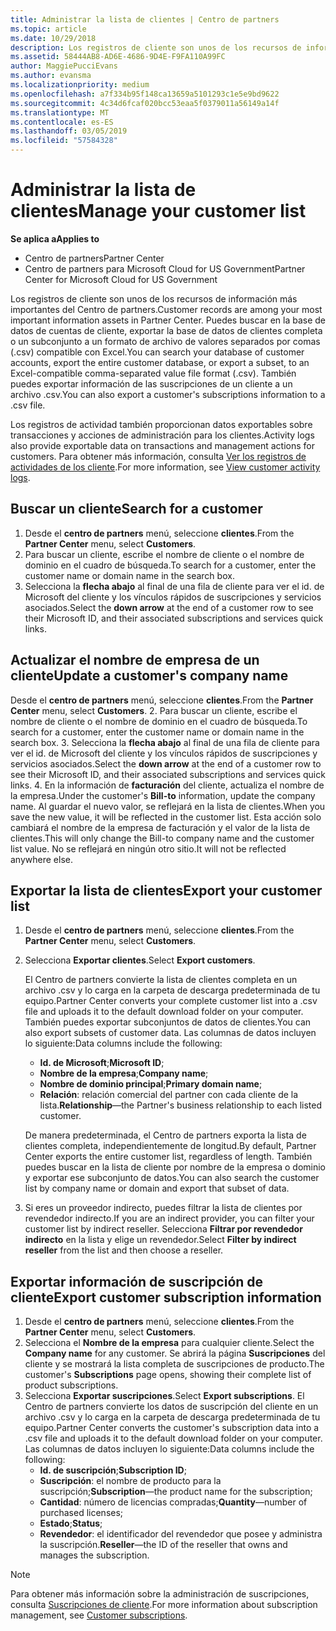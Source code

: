 ```yaml
---
title: Administrar la lista de clientes | Centro de partners
ms.topic: article
ms.date: 10/29/2018
description: Los registros de cliente son unos de los recursos de información más importantes del Centro de partners.
ms.assetid: 58444AB8-AD6E-4686-9D4E-F9FA110A99FC
author: MaggiePucciEvans
ms.author: evansma
ms.localizationpriority: medium
ms.openlocfilehash: a7f334b95f148ca13659a5101293c1e5e9bd9622
ms.sourcegitcommit: 4c34d6fcaf020bcc53eaa5f0379011a56149a14f
ms.translationtype: MT
ms.contentlocale: es-ES
ms.lasthandoff: 03/05/2019
ms.locfileid: "57584328"
---
```

# <a name="manage-your-customer-list"></a><span data-ttu-id="41cdd-103">Administrar la lista de clientes</span><span class="sxs-lookup"><span data-stu-id="41cdd-103">Manage your customer list</span></span>

<span data-ttu-id="41cdd-104">**Se aplica a**</span><span class="sxs-lookup"><span data-stu-id="41cdd-104">**Applies to**</span></span>

-  <span data-ttu-id="41cdd-105">Centro de partners</span><span class="sxs-lookup"><span data-stu-id="41cdd-105">Partner Center</span></span>
-  <span data-ttu-id="41cdd-106">Centro de partners para Microsoft Cloud for US Government</span><span class="sxs-lookup"><span data-stu-id="41cdd-106">Partner Center for Microsoft Cloud for US Government</span></span>


<span data-ttu-id="41cdd-107">Los registros de cliente son unos de los recursos de información más importantes del Centro de partners.</span><span class="sxs-lookup"><span data-stu-id="41cdd-107">Customer records are among your most important information assets in Partner Center.</span></span> <span data-ttu-id="41cdd-108">Puedes buscar en la base de datos de cuentas de cliente, exportar la base de datos de clientes completa o un subconjunto a un formato de archivo de valores separados por comas (.csv) compatible con Excel.</span><span class="sxs-lookup"><span data-stu-id="41cdd-108">You can search your database of customer accounts, export the entire customer database, or export a subset, to an Excel-compatible comma-separated value file format (.csv).</span></span> <span data-ttu-id="41cdd-109">También puedes exportar información de las suscripciones de un cliente a un archivo .csv.</span><span class="sxs-lookup"><span data-stu-id="41cdd-109">You can also export a customer's subscriptions information to a .csv file.</span></span>

<span data-ttu-id="41cdd-110">Los registros de actividad también proporcionan datos exportables sobre transacciones y acciones de administración para los clientes.</span><span class="sxs-lookup"><span data-stu-id="41cdd-110">Activity logs also provide exportable data on transactions and management actions for customers.</span></span> <span data-ttu-id="41cdd-111">Para obtener más información, consulta [Ver los registros de actividades de los cliente](activity-logs.md).</span><span class="sxs-lookup"><span data-stu-id="41cdd-111">For more information, see [View customer activity logs](activity-logs.md).</span></span>


## <a name="search-for-a-customer"></a><span data-ttu-id="41cdd-112">Buscar un cliente</span><span class="sxs-lookup"><span data-stu-id="41cdd-112">Search for a customer</span></span>

1.  <span data-ttu-id="41cdd-113">Desde el **centro de partners** menú, seleccione **clientes**.</span><span class="sxs-lookup"><span data-stu-id="41cdd-113">From the **Partner Center** menu, select **Customers**.</span></span>
2.  <span data-ttu-id="41cdd-114">Para buscar un cliente, escribe el nombre de cliente o el nombre de dominio en el cuadro de búsqueda.</span><span class="sxs-lookup"><span data-stu-id="41cdd-114">To search for a customer, enter the customer name or domain name in the search box.</span></span>
3.  <span data-ttu-id="41cdd-115">Selecciona la **flecha abajo** al final de una fila de cliente para ver el id. de Microsoft del cliente y los vínculos rápidos de suscripciones y servicios asociados.</span><span class="sxs-lookup"><span data-stu-id="41cdd-115">Select the **down arrow** at the end of a customer row to see their Microsoft ID, and their associated subscriptions and services quick links.</span></span>

## <a name="update-a-customers-company-name"></a><span data-ttu-id="41cdd-116">Actualizar el nombre de empresa de un cliente</span><span class="sxs-lookup"><span data-stu-id="41cdd-116">Update a customer's company name</span></span>

<span data-ttu-id="41cdd-117">Desde el **centro de partners** menú, seleccione **clientes**.</span><span class="sxs-lookup"><span data-stu-id="41cdd-117">From the **Partner Center** menu, select **Customers**.</span></span>
2.  <span data-ttu-id="41cdd-118">Para buscar un cliente, escribe el nombre de cliente o el nombre de dominio en el cuadro de búsqueda.</span><span class="sxs-lookup"><span data-stu-id="41cdd-118">To search for a customer, enter the customer name or domain name in the search box.</span></span>
3.  <span data-ttu-id="41cdd-119">Selecciona la **flecha abajo** al final de una fila de cliente para ver el id. de Microsoft del cliente y los vínculos rápidos de suscripciones y servicios asociados.</span><span class="sxs-lookup"><span data-stu-id="41cdd-119">Select the **down arrow** at the end of a customer row to see their Microsoft ID, and their associated subscriptions and services quick links.</span></span>
4.  <span data-ttu-id="41cdd-120">En la información de **facturación** del cliente, actualiza el nombre de la empresa.</span><span class="sxs-lookup"><span data-stu-id="41cdd-120">Under the customer's **Bill-to** information, update the company name.</span></span> <span data-ttu-id="41cdd-121">Al guardar el nuevo valor, se reflejará en la lista de clientes.</span><span class="sxs-lookup"><span data-stu-id="41cdd-121">When you save the new value, it will be reflected in the customer list.</span></span> <span data-ttu-id="41cdd-122">Esta acción solo cambiará el nombre de la empresa de facturación y el valor de la lista de clientes.</span><span class="sxs-lookup"><span data-stu-id="41cdd-122">This will only change the Bill-to company name and the customer list value.</span></span> <span data-ttu-id="41cdd-123">No se reflejará en ningún otro sitio.</span><span class="sxs-lookup"><span data-stu-id="41cdd-123">It will not be reflected anywhere else.</span></span>

## <a name="export-your-customer-list"></a><span data-ttu-id="41cdd-124">Exportar la lista de clientes</span><span class="sxs-lookup"><span data-stu-id="41cdd-124">Export your customer list</span></span>

1.  <span data-ttu-id="41cdd-125">Desde el **centro de partners** menú, seleccione **clientes**.</span><span class="sxs-lookup"><span data-stu-id="41cdd-125">From the **Partner Center** menu, select **Customers**.</span></span>
2.  <span data-ttu-id="41cdd-126">Selecciona **Exportar clientes**.</span><span class="sxs-lookup"><span data-stu-id="41cdd-126">Select **Export customers**.</span></span>

    <span data-ttu-id="41cdd-127">El Centro de partners convierte la lista de clientes completa en un archivo .csv y lo carga en la carpeta de descarga predeterminada de tu equipo.</span><span class="sxs-lookup"><span data-stu-id="41cdd-127">Partner Center converts your complete customer list into a .csv file and uploads it to the default download folder on your computer.</span></span> <span data-ttu-id="41cdd-128">También puedes exportar subconjuntos de datos de clientes.</span><span class="sxs-lookup"><span data-stu-id="41cdd-128">You can also export subsets of customer data.</span></span> <span data-ttu-id="41cdd-129">Las columnas de datos incluyen lo siguiente:</span><span class="sxs-lookup"><span data-stu-id="41cdd-129">Data columns include the following:</span></span>

    -   <span data-ttu-id="41cdd-130">**Id. de Microsoft**;</span><span class="sxs-lookup"><span data-stu-id="41cdd-130">**Microsoft ID**;</span></span>
    -   <span data-ttu-id="41cdd-131">**Nombre de la empresa**;</span><span class="sxs-lookup"><span data-stu-id="41cdd-131">**Company name**;</span></span>
    -   <span data-ttu-id="41cdd-132">**Nombre de dominio principal**;</span><span class="sxs-lookup"><span data-stu-id="41cdd-132">**Primary domain name**;</span></span>
    -   <span data-ttu-id="41cdd-133">**Relación**: relación comercial del partner con cada cliente de la lista.</span><span class="sxs-lookup"><span data-stu-id="41cdd-133">**Relationship**—the Partner's business relationship to each listed customer.</span></span>

    <span data-ttu-id="41cdd-134">De manera predeterminada, el Centro de partners exporta la lista de clientes completa, independientemente de longitud.</span><span class="sxs-lookup"><span data-stu-id="41cdd-134">By default, Partner Center exports the entire customer list, regardless of length.</span></span> <span data-ttu-id="41cdd-135">También puedes buscar en la lista de cliente por nombre de la empresa o dominio y exportar ese subconjunto de datos.</span><span class="sxs-lookup"><span data-stu-id="41cdd-135">You can also search the customer list by company name or domain and export that subset of data.</span></span>

3.  <span data-ttu-id="41cdd-136">Si eres un proveedor indirecto, puedes filtrar la lista de clientes por revendedor indirecto.</span><span class="sxs-lookup"><span data-stu-id="41cdd-136">If you are an indirect provider, you can filter your customer list by indirect reseller.</span></span> <span data-ttu-id="41cdd-137">Selecciona **Filtrar por revendedor indirecto** en la lista y elige un revendedor.</span><span class="sxs-lookup"><span data-stu-id="41cdd-137">Select **Filter by indirect reseller** from the list and then choose a reseller.</span></span>


## <a name="export-customer-subscription-information"></a><span data-ttu-id="41cdd-138">Exportar información de suscripción de cliente</span><span class="sxs-lookup"><span data-stu-id="41cdd-138">Export customer subscription information</span></span>

1.  <span data-ttu-id="41cdd-139">Desde el **centro de partners** menú, seleccione **clientes**.</span><span class="sxs-lookup"><span data-stu-id="41cdd-139">From the **Partner Center** menu, select **Customers**.</span></span>
2.  <span data-ttu-id="41cdd-140">Selecciona el **Nombre de la empresa** para cualquier cliente.</span><span class="sxs-lookup"><span data-stu-id="41cdd-140">Select the **Company name** for any customer.</span></span> <span data-ttu-id="41cdd-141">Se abrirá la página **Suscripciones** del cliente y se mostrará la lista completa de suscripciones de producto.</span><span class="sxs-lookup"><span data-stu-id="41cdd-141">The customer's **Subscriptions** page opens, showing their complete list of product subscriptions.</span></span>
3.  <span data-ttu-id="41cdd-142">Selecciona **Exportar suscripciones**.</span><span class="sxs-lookup"><span data-stu-id="41cdd-142">Select **Export subscriptions**.</span></span> <span data-ttu-id="41cdd-143">El Centro de partners convierte los datos de suscripción del cliente en un archivo .csv y lo carga en la carpeta de descarga predeterminada de tu equipo.</span><span class="sxs-lookup"><span data-stu-id="41cdd-143">Partner Center converts the customer's subscription data into a .csv file and uploads it to the default download folder on your computer.</span></span> <span data-ttu-id="41cdd-144">Las columnas de datos incluyen lo siguiente:</span><span class="sxs-lookup"><span data-stu-id="41cdd-144">Data columns include the following:</span></span>
    -   <span data-ttu-id="41cdd-145">**Id. de suscripción**;</span><span class="sxs-lookup"><span data-stu-id="41cdd-145">**Subscription ID**;</span></span>
    -   <span data-ttu-id="41cdd-146">**Suscripción**: el nombre de producto para la suscripción;</span><span class="sxs-lookup"><span data-stu-id="41cdd-146">**Subscription**—the product name for the subscription;</span></span>
    -   <span data-ttu-id="41cdd-147">**Cantidad**: número de licencias compradas;</span><span class="sxs-lookup"><span data-stu-id="41cdd-147">**Quantity**—number of purchased licenses;</span></span>
    -   <span data-ttu-id="41cdd-148">**Estado**;</span><span class="sxs-lookup"><span data-stu-id="41cdd-148">**Status**;</span></span>
    -   <span data-ttu-id="41cdd-149">**Revendedor**: el identificador del revendedor que posee y administra la suscripción.</span><span class="sxs-lookup"><span data-stu-id="41cdd-149">**Reseller**—the ID of the reseller that owns and manages the subscription.</span></span>

> [!NOTE]  
> <span data-ttu-id="41cdd-150">Para obtener más información sobre la administración de suscripciones, consulta [Suscripciones de cliente](customer-subscriptions.md).</span><span class="sxs-lookup"><span data-stu-id="41cdd-150">For more information about subscription management, see [Customer subscriptions](customer-subscriptions.md).</span></span>

     

 

 



